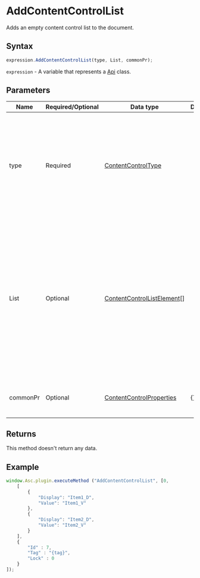 # AddContentControlList

Adds an empty content control list to the document.

## Syntax

```javascript
expression.AddContentControlList(type, List, commonPr);
```

`expression` - A variable that represents a [Api](Methods.md) class.

## Parameters

| **Name** | **Required/Optional** | **Data type** | **Default** | **Description** |
| ------------- | ------------- | ------------- | ------------- | ------------- |
| type | Required | [ContentControlType](../Enumeration/ContentControlType.md) |  | A numeric value that specifies the content control type. It can have one of the following values: -**1** (combo box), -**0** (dropdown list). |
| List | Optional | [ContentControlListElement](../Enumeration/ContentControlListElement.md)[] |  | A list of the content control elements that consists of two items: -**Display** - an item that will be displayed to the user in the content control list, -**Value** - a value of each item from the content control list. |
| commonPr | Optional | [ContentControlProperties](../Enumeration/ContentControlProperties.md) | &#123;&#125; | The common content control properties. |

## Returns

This method doesn't return any data.

## Example

```javascript
window.Asc.plugin.executeMethod ("AddContentControlList", [0,
    [
        {
            "Display": "Item1_D",
            "Value": "Item1_V"
        },
        {
            "Display": "Item2_D",
            "Value": "Item2_V"
        }
    ], 
    {
        "Id" : 7,
        "Tag" : "{tag}",
        "Lock" : 0
    }
]);
```
